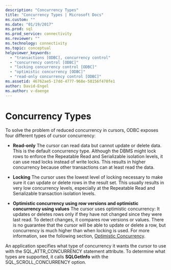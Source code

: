 ```yaml
---
description: "Concurrency Types"
title: "Concurrency Types | Microsoft Docs"
ms.custom: ""
ms.date: "01/19/2017"
ms.prod: sql
ms.prod_service: connectivity
ms.reviewer: ""
ms.technology: connectivity
ms.topic: conceptual
helpviewer_keywords: 
  - "transactions [ODBC], concurrency control"
  - "concurrency control [ODBC]"
  - "locking concurrency control [ODBC]"
  - "optimistic concurrency [ODBC]"
  - "read-only concurrency control [ODBC]"
ms.assetid: 46762ae5-17dd-4777-968e-58156f470fe1
author: David-Engel
ms.author: v-daenge
---
```

# Concurrency Types
To solve the problem of reduced concurrency in cursors, ODBC exposes four different types of cursor concurrency:  
  
-   **Read-only** The cursor can read data but cannot update or delete data. This is the default concurrency type. Although the DBMS might lock rows to enforce the Repeatable Read and Serializable isolation levels, it can use read locks instead of write locks. This results in higher concurrency because other transactions can at least read the data.  
  
-   **Locking** The cursor uses the lowest level of locking necessary to make sure it can update or delete rows in the result set. This usually results in very low concurrency levels, especially at the Repeatable Read and Serializable transaction isolation levels.  
  
-   **Optimistic concurrency using row versions and optimistic concurrency using values** The cursor uses optimistic concurrency: It updates or deletes rows only if they have not changed since they were last read. To detect changes, it compares row versions or values. There is no guarantee that the cursor will be able to update or delete a row, but concurrency is much higher than when locking is used. For more information, see the following section, [Optimistic Concurrency](../../../odbc/reference/develop-app/optimistic-concurrency.md).  
  
 An application specifies what type of concurrency it wants the cursor to use with the SQL_ATTR_CONCURRENCY statement attribute. To determine what types are supported, it calls **SQLGetInfo** with the SQL_SCROLL_CONCURRENCY option.
